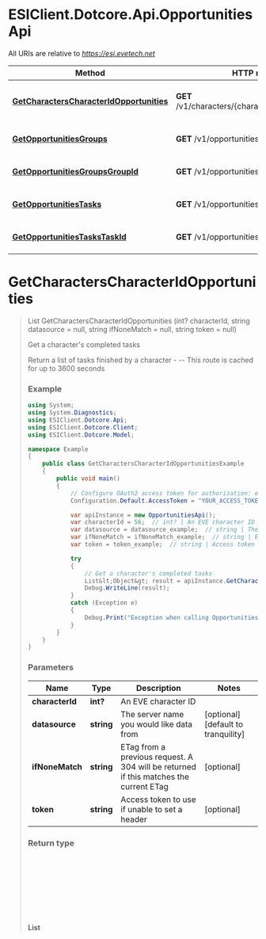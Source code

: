 # ESIClient.Dotcore.Api.OpportunitiesApi

All URIs are relative to *https://esi.evetech.net*

Method | HTTP request | Description
------------- | ------------- | -------------
[**GetCharactersCharacterIdOpportunities**](OpportunitiesApi.md#getcharacterscharacteridopportunities) | **GET** /v1/characters/{character_id}/opportunities/ | Get a character&#39;s completed tasks
[**GetOpportunitiesGroups**](OpportunitiesApi.md#getopportunitiesgroups) | **GET** /v1/opportunities/groups/ | Get opportunities groups
[**GetOpportunitiesGroupsGroupId**](OpportunitiesApi.md#getopportunitiesgroupsgroupid) | **GET** /v1/opportunities/groups/{group_id}/ | Get opportunities group
[**GetOpportunitiesTasks**](OpportunitiesApi.md#getopportunitiestasks) | **GET** /v1/opportunities/tasks/ | Get opportunities tasks
[**GetOpportunitiesTasksTaskId**](OpportunitiesApi.md#getopportunitiestaskstaskid) | **GET** /v1/opportunities/tasks/{task_id}/ | Get opportunities task


<a name="getcharacterscharacteridopportunities"></a>
# **GetCharactersCharacterIdOpportunities**
> List<Object> GetCharactersCharacterIdOpportunities (int? characterId, string datasource = null, string ifNoneMatch = null, string token = null)

Get a character's completed tasks

Return a list of tasks finished by a character  - --  This route is cached for up to 3600 seconds

### Example
```csharp
using System;
using System.Diagnostics;
using ESIClient.Dotcore.Api;
using ESIClient.Dotcore.Client;
using ESIClient.Dotcore.Model;

namespace Example
{
    public class GetCharactersCharacterIdOpportunitiesExample
    {
        public void main()
        {
            // Configure OAuth2 access token for authorization: evesso
            Configuration.Default.AccessToken = "YOUR_ACCESS_TOKEN";

            var apiInstance = new OpportunitiesApi();
            var characterId = 56;  // int? | An EVE character ID
            var datasource = datasource_example;  // string | The server name you would like data from (optional)  (default to tranquility)
            var ifNoneMatch = ifNoneMatch_example;  // string | ETag from a previous request. A 304 will be returned if this matches the current ETag (optional) 
            var token = token_example;  // string | Access token to use if unable to set a header (optional) 

            try
            {
                // Get a character's completed tasks
                List&lt;Object&gt; result = apiInstance.GetCharactersCharacterIdOpportunities(characterId, datasource, ifNoneMatch, token);
                Debug.WriteLine(result);
            }
            catch (Exception e)
            {
                Debug.Print("Exception when calling OpportunitiesApi.GetCharactersCharacterIdOpportunities: " + e.Message );
            }
        }
    }
}
```

### Parameters

Name | Type | Description  | Notes
------------- | ------------- | ------------- | -------------
 **characterId** | **int?**| An EVE character ID | 
 **datasource** | **string**| The server name you would like data from | [optional] [default to tranquility]
 **ifNoneMatch** | **string**| ETag from a previous request. A 304 will be returned if this matches the current ETag | [optional] 
 **token** | **string**| Access token to use if unable to set a header | [optional] 

### Return type

**List<Object>**

### Authorization

[evesso](../README.md#evesso)

### HTTP request headers

 - **Content-Type**: application/json
 - **Accept**: application/json

[[Back to top]](#) [[Back to API list]](../README.md#documentation-for-api-endpoints) [[Back to Model list]](../README.md#documentation-for-models) [[Back to README]](../README.md)

<a name="getopportunitiesgroups"></a>
# **GetOpportunitiesGroups**
> List<int?> GetOpportunitiesGroups (string datasource = null, string ifNoneMatch = null)

Get opportunities groups

Return a list of opportunities groups  - --  This route expires daily at 11:05

### Example
```csharp
using System;
using System.Diagnostics;
using ESIClient.Dotcore.Api;
using ESIClient.Dotcore.Client;
using ESIClient.Dotcore.Model;

namespace Example
{
    public class GetOpportunitiesGroupsExample
    {
        public void main()
        {
            var apiInstance = new OpportunitiesApi();
            var datasource = datasource_example;  // string | The server name you would like data from (optional)  (default to tranquility)
            var ifNoneMatch = ifNoneMatch_example;  // string | ETag from a previous request. A 304 will be returned if this matches the current ETag (optional) 

            try
            {
                // Get opportunities groups
                List&lt;int?&gt; result = apiInstance.GetOpportunitiesGroups(datasource, ifNoneMatch);
                Debug.WriteLine(result);
            }
            catch (Exception e)
            {
                Debug.Print("Exception when calling OpportunitiesApi.GetOpportunitiesGroups: " + e.Message );
            }
        }
    }
}
```

### Parameters

Name | Type | Description  | Notes
------------- | ------------- | ------------- | -------------
 **datasource** | **string**| The server name you would like data from | [optional] [default to tranquility]
 **ifNoneMatch** | **string**| ETag from a previous request. A 304 will be returned if this matches the current ETag | [optional] 

### Return type

**List<int?>**

### Authorization

No authorization required

### HTTP request headers

 - **Content-Type**: application/json
 - **Accept**: application/json

[[Back to top]](#) [[Back to API list]](../README.md#documentation-for-api-endpoints) [[Back to Model list]](../README.md#documentation-for-models) [[Back to README]](../README.md)

<a name="getopportunitiesgroupsgroupid"></a>
# **GetOpportunitiesGroupsGroupId**
> GetOpportunitiesGroupsGroupIdOk GetOpportunitiesGroupsGroupId (int? groupId, string acceptLanguage = null, string datasource = null, string ifNoneMatch = null, string language = null)

Get opportunities group

Return information of an opportunities group  - --  This route expires daily at 11:05

### Example
```csharp
using System;
using System.Diagnostics;
using ESIClient.Dotcore.Api;
using ESIClient.Dotcore.Client;
using ESIClient.Dotcore.Model;

namespace Example
{
    public class GetOpportunitiesGroupsGroupIdExample
    {
        public void main()
        {
            var apiInstance = new OpportunitiesApi();
            var groupId = 56;  // int? | ID of an opportunities group
            var acceptLanguage = acceptLanguage_example;  // string | Language to use in the response (optional)  (default to en-us)
            var datasource = datasource_example;  // string | The server name you would like data from (optional)  (default to tranquility)
            var ifNoneMatch = ifNoneMatch_example;  // string | ETag from a previous request. A 304 will be returned if this matches the current ETag (optional) 
            var language = language_example;  // string | Language to use in the response, takes precedence over Accept-Language (optional)  (default to en-us)

            try
            {
                // Get opportunities group
                GetOpportunitiesGroupsGroupIdOk result = apiInstance.GetOpportunitiesGroupsGroupId(groupId, acceptLanguage, datasource, ifNoneMatch, language);
                Debug.WriteLine(result);
            }
            catch (Exception e)
            {
                Debug.Print("Exception when calling OpportunitiesApi.GetOpportunitiesGroupsGroupId: " + e.Message );
            }
        }
    }
}
```

### Parameters

Name | Type | Description  | Notes
------------- | ------------- | ------------- | -------------
 **groupId** | **int?**| ID of an opportunities group | 
 **acceptLanguage** | **string**| Language to use in the response | [optional] [default to en-us]
 **datasource** | **string**| The server name you would like data from | [optional] [default to tranquility]
 **ifNoneMatch** | **string**| ETag from a previous request. A 304 will be returned if this matches the current ETag | [optional] 
 **language** | **string**| Language to use in the response, takes precedence over Accept-Language | [optional] [default to en-us]

### Return type

[**GetOpportunitiesGroupsGroupIdOk**](GetOpportunitiesGroupsGroupIdOk.md)

### Authorization

No authorization required

### HTTP request headers

 - **Content-Type**: application/json
 - **Accept**: application/json

[[Back to top]](#) [[Back to API list]](../README.md#documentation-for-api-endpoints) [[Back to Model list]](../README.md#documentation-for-models) [[Back to README]](../README.md)

<a name="getopportunitiestasks"></a>
# **GetOpportunitiesTasks**
> List<int?> GetOpportunitiesTasks (string datasource = null, string ifNoneMatch = null)

Get opportunities tasks

Return a list of opportunities tasks  - --  This route expires daily at 11:05

### Example
```csharp
using System;
using System.Diagnostics;
using ESIClient.Dotcore.Api;
using ESIClient.Dotcore.Client;
using ESIClient.Dotcore.Model;

namespace Example
{
    public class GetOpportunitiesTasksExample
    {
        public void main()
        {
            var apiInstance = new OpportunitiesApi();
            var datasource = datasource_example;  // string | The server name you would like data from (optional)  (default to tranquility)
            var ifNoneMatch = ifNoneMatch_example;  // string | ETag from a previous request. A 304 will be returned if this matches the current ETag (optional) 

            try
            {
                // Get opportunities tasks
                List&lt;int?&gt; result = apiInstance.GetOpportunitiesTasks(datasource, ifNoneMatch);
                Debug.WriteLine(result);
            }
            catch (Exception e)
            {
                Debug.Print("Exception when calling OpportunitiesApi.GetOpportunitiesTasks: " + e.Message );
            }
        }
    }
}
```

### Parameters

Name | Type | Description  | Notes
------------- | ------------- | ------------- | -------------
 **datasource** | **string**| The server name you would like data from | [optional] [default to tranquility]
 **ifNoneMatch** | **string**| ETag from a previous request. A 304 will be returned if this matches the current ETag | [optional] 

### Return type

**List<int?>**

### Authorization

No authorization required

### HTTP request headers

 - **Content-Type**: application/json
 - **Accept**: application/json

[[Back to top]](#) [[Back to API list]](../README.md#documentation-for-api-endpoints) [[Back to Model list]](../README.md#documentation-for-models) [[Back to README]](../README.md)

<a name="getopportunitiestaskstaskid"></a>
# **GetOpportunitiesTasksTaskId**
> GetOpportunitiesTasksTaskIdOk GetOpportunitiesTasksTaskId (int? taskId, string datasource = null, string ifNoneMatch = null)

Get opportunities task

Return information of an opportunities task  - --  This route expires daily at 11:05

### Example
```csharp
using System;
using System.Diagnostics;
using ESIClient.Dotcore.Api;
using ESIClient.Dotcore.Client;
using ESIClient.Dotcore.Model;

namespace Example
{
    public class GetOpportunitiesTasksTaskIdExample
    {
        public void main()
        {
            var apiInstance = new OpportunitiesApi();
            var taskId = 56;  // int? | ID of an opportunities task
            var datasource = datasource_example;  // string | The server name you would like data from (optional)  (default to tranquility)
            var ifNoneMatch = ifNoneMatch_example;  // string | ETag from a previous request. A 304 will be returned if this matches the current ETag (optional) 

            try
            {
                // Get opportunities task
                GetOpportunitiesTasksTaskIdOk result = apiInstance.GetOpportunitiesTasksTaskId(taskId, datasource, ifNoneMatch);
                Debug.WriteLine(result);
            }
            catch (Exception e)
            {
                Debug.Print("Exception when calling OpportunitiesApi.GetOpportunitiesTasksTaskId: " + e.Message );
            }
        }
    }
}
```

### Parameters

Name | Type | Description  | Notes
------------- | ------------- | ------------- | -------------
 **taskId** | **int?**| ID of an opportunities task | 
 **datasource** | **string**| The server name you would like data from | [optional] [default to tranquility]
 **ifNoneMatch** | **string**| ETag from a previous request. A 304 will be returned if this matches the current ETag | [optional] 

### Return type

[**GetOpportunitiesTasksTaskIdOk**](GetOpportunitiesTasksTaskIdOk.md)

### Authorization

No authorization required

### HTTP request headers

 - **Content-Type**: application/json
 - **Accept**: application/json

[[Back to top]](#) [[Back to API list]](../README.md#documentation-for-api-endpoints) [[Back to Model list]](../README.md#documentation-for-models) [[Back to README]](../README.md)

